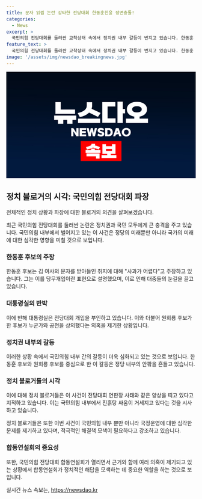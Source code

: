 ```yaml
---
title: 문자 읽씹 논란 강타한 전당대회 한동훈친윤 정면충돌!
categories:
  - News
excerpt: >
  국민의힘 전당대회를 둘러싼 교착상태 속에서 정치권 내부 갈등이 번지고 있습니다. 한동훈 후보가 김 여사와의 문자 논란을 부인하며 대응했지만, 원희룡 후보는 공천 의혹을 제기하며 상황을 더 뜨겁게 만들고 있습니다. 이에 따라 국민의힘 전당대회는 급속히 고조되는 갈등으로 인해 더욱 혼란스러운 상황에 몰려있습니다. 해당 상황 속에서 국민의힘의 관계자들과 정치 관계자들의 발언에 대한 관심과 주목이 계속되고 있습니다.
feature_text: >
  국민의힘 전당대회를 둘러싼 교착상태 속에서 정치권 내부 갈등이 번지고 있습니다. 한동훈 후보가 김 여사와의 문자 논란을 부인하며 대응했지만, 원희룡 후보는 공천 의혹을 제기하며 상황을 더 뜨겁게 만들고 있습니다. 이에 따라 국민의힘 전당대회는 급속히 고조되는 갈등으로 인해 더욱 혼란스러운 상황에 몰려있습니다. 해당 상황 속에서 국민의힘의 관계자들과 정치 관계자들의 발언에 대한 관심과 주목이 계속되고 있습니다.
image: '/assets/img/newsdao_breakingnews.jpg'
---
```


<p><img src="/assets/img/newsdao_breakingnews.jpg" alt="koreaapp 속보" /></p>

<h2 data-ke-size="size26">정치 블로거의 시각: 국민의힘 전당대회 파장</h2>

<p>전체적인 정치 상황과 파장에 대한 블로거의 의견을 살펴보겠습니다.</p>

<p data-ke-size="size16">최근 국민의힘 전당대회를 둘러싼 논란은 정치권과 국민 모두에게 큰 충격을 주고 있습니다. 국민의힘 내부에서 벌어지고 있는 이 사건은 정당의 미래뿐만 아니라 국가의 미래에 대한 심각한 영향을 미칠 것으로 보입니다. </p>

<h3><b>한동훈 후보의 주장</b></h3>

<p data-ke-size="size16">한동훈 후보는 김 여사의 문자를 받아들인 취지에 대해 "사과가 어렵다"고 주장하고 있습니다. 그는 이를 당무개입이란 표현으로 설명했으며, 이로 인해 대중들의 눈길을 끌고 있습니다.</p>

<h3><b>대통령실의 반박</b></h3>

<p data-ke-size="size16">이에 반해 대통령실은 전당대회 개입을 부인하고 있습니다. 이와 더불어 원희룡 후보가 한 후보가 누군가와 공천을 상의했다는 의혹을 제기한 상황입니다.</p>

<h3><b>정치권 내부의 갈등</b></h3>

<p data-ke-size="size16">이러한 상황 속에서 국민의힘 내부 간의 갈등이 더욱 심화되고 있는 것으로 보입니다. 한동훈 후보와 원희룡 후보를 중심으로 한 이 갈등은 정당 내부의 안팎을 흔들고 있습니다. </p>

<h3><b>정치 블로거들의 시각</b></h3>

<p data-ke-size="size16">이에 대해 정치 블로거들은 이 사건이 전당대회 연판장 사태와 같은 양상을 띠고 있다고 지적하고 있습니다. 이는 국민의힘 내부에서 진흙탕 싸움이 거세지고 있다는 것을 시사하고 있습니다.</p>

<p data-ke-size="size16">정치 블로거들은 또한 이번 사건이 국민의힘 내부 뿐만 아니라 국정운영에 대한 심각한 문제를 제기하고 있다며, 적극적인 해결책 모색이 필요하다고 강조하고 있습니다.</p>

<h3><b>합동연설회의 중요성</b></h3>

<p data-ke-size="size16">또한, 국민의힘 전당대회 합동연설회가 열리면서 근거와 함께 여러 의혹이 제기되고 있는 상황에서 합동연설회가 정치적인 해답을 모색하는 데 중요한 역할을 하는 것으로 보입니다.</p>
실시간 뉴스 속보는, <a href="https://newsdao.kr" rel="dofollow">https://newsdao.kr</a>


